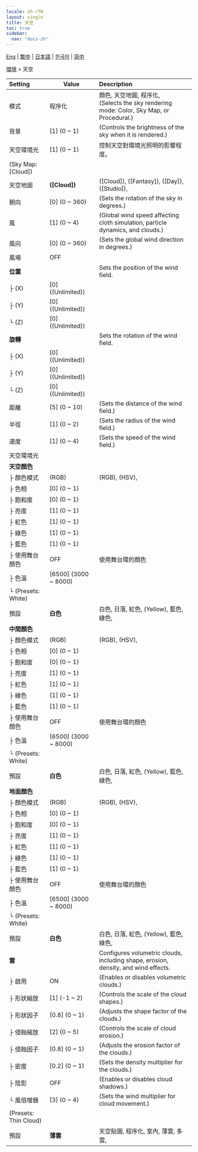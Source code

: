 ```yaml
---
locale: zh-rTW
layout: single
title: 天空
toc: true
sidebar:
  nav: "docs-zh"
---
```

[Eng](/dancexr/menu/2025.4/scene/sky) | [繁中](/tw/dancexr/menu/2025.4/scene/sky) | [日本語](/jp/dancexr/menu/2025.4/scene/sky) | [한국어](/kr/dancexr/menu/2025.4/scene/sky) | [简中](/zh/dancexr/menu/2025.4/scene/sky)

[環境](../menu#環境) > 天空



| Setting | Value | Description |
| :--- | --- | :--- |
| 模式 | 程序化 | 顏色, 天空地圖, 程序化, <br/>(Selects the sky rendering mode: Color, Sky Map, or Procedural.)
| 背景 | [1] (0 ~ 1) | (Controls the brightness of the sky when it is rendered.)
| 天空環境光 | [1] (0 ~ 1) | 控制天空對環境光照明的影響程度。
| (Sky Map: [Cloud]) || 
| 天空地圖 | **([Cloud])** | ([Cloud]), ([Fantasy]), ([Day]), ([Studio]),  |
| 朝向 | [0] (0 ~ 360) | (Sets the rotation of the sky in degrees.)
| 風 | [1] (0 ~ 4) | (Global wind speed affecting cloth simulation, particle dynamics, and clouds.)
| 風向 | [0] (0 ~ 360) | (Sets the global wind direction in degrees.)
| 風場 | OFF | 
| **位置** | | Sets the position of the wind field.
| ├ (X) | [0] ((Unlimited)) | 
| ├ (Y) | [0] ((Unlimited)) | 
| └ (Z) | [0] ((Unlimited)) | 
| **旋轉** | | Sets the rotation of the wind field.
| ├ (X) | [0] ((Unlimited)) | 
| ├ (Y) | [0] ((Unlimited)) | 
| └ (Z) | [0] ((Unlimited)) | 
| 距離 | [5] (0 ~ 10) | (Sets the distance of the wind field.)
| 半徑 | [1] (0 ~ 2) | (Sets the radius of the wind field.)
| 速度 | [1] (0 ~ 4) | (Sets the speed of the wind field.)
| 天空環境光 || 
| **天空顏色** | | 
| ├ 顏色模式 | (RGB) | (RGB), (HSV), 
| ├ 色相 | [0] (0 ~ 1) | 
| ├ 飽和度 | [0] (0 ~ 1) | 
| ├ 亮度 | [1] (0 ~ 1) | 
| ├ 紅色 | [1] (0 ~ 1) | 
| ├ 綠色 | [1] (0 ~ 1) | 
| ├ 藍色 | [1] (0 ~ 1) | 
| ├ 使用舞台顏色 | OFF | 使用舞台環的顏色
| ├ 色溫 | [6500] (3000 ~ 8000) | 
| └ (Presets: White) || 
|   預設 | **白色** | 白色, 日落, 紅色, (Yellow), 藍色, 綠色,  |
| **中間顏色** | | 
| ├ 顏色模式 | (RGB) | (RGB), (HSV), 
| ├ 色相 | [0] (0 ~ 1) | 
| ├ 飽和度 | [0] (0 ~ 1) | 
| ├ 亮度 | [1] (0 ~ 1) | 
| ├ 紅色 | [1] (0 ~ 1) | 
| ├ 綠色 | [1] (0 ~ 1) | 
| ├ 藍色 | [1] (0 ~ 1) | 
| ├ 使用舞台顏色 | OFF | 使用舞台環的顏色
| ├ 色溫 | [6500] (3000 ~ 8000) | 
| └ (Presets: White) || 
|   預設 | **白色** | 白色, 日落, 紅色, (Yellow), 藍色, 綠色,  |
| **地面顏色** | | 
| ├ 顏色模式 | (RGB) | (RGB), (HSV), 
| ├ 色相 | [0] (0 ~ 1) | 
| ├ 飽和度 | [0] (0 ~ 1) | 
| ├ 亮度 | [1] (0 ~ 1) | 
| ├ 紅色 | [1] (0 ~ 1) | 
| ├ 綠色 | [1] (0 ~ 1) | 
| ├ 藍色 | [1] (0 ~ 1) | 
| ├ 使用舞台顏色 | OFF | 使用舞台環的顏色
| ├ 色溫 | [6500] (3000 ~ 8000) | 
| └ (Presets: White) || 
|   預設 | **白色** | 白色, 日落, 紅色, (Yellow), 藍色, 綠色,  |
| **雲** | | Configures volumetric clouds, including shape, erosion, density, and wind effects.
| ├ 啟用 | ON | (Enables or disables volumetric clouds.)
| ├ 形狀縮放 | [1] (-1 ~ 2) | (Controls the scale of the cloud shapes.)
| ├ 形狀因子 | [0.8] (0 ~ 1) | (Adjusts the shape factor of the clouds.)
| ├ 侵蝕縮放 | [2] (0 ~ 5) | (Controls the scale of cloud erosion.)
| ├ 侵蝕因子 | [0.8] (0 ~ 1) | (Adjusts the erosion factor of the clouds.)
| ├ 密度 | [0.2] (0 ~ 1) | (Sets the density multiplier for the clouds.)
| ├ 陰影 | OFF | (Enables or disables cloud shadows.)
| └ 風倍增器 | [3] (0 ~ 4) | (Sets the wind multiplier for cloud movement.)
| (Presets: Thin Cloud) || 
| 預設 | **薄雲** | 天空貼圖, 程序化, 室內, 薄雲, 多雲,  |
